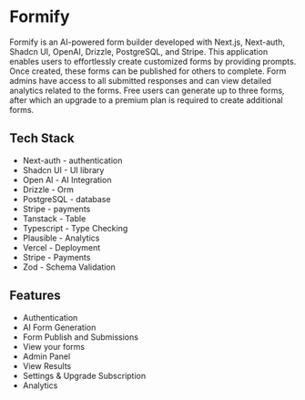 # Formify

Formify is an AI-powered form builder developed with Next.js, Next-auth, Shadcn UI, OpenAI, Drizzle, PostgreSQL, and Stripe. This application enables users to effortlessly create customized forms by providing prompts. Once created, these forms can be published for others to complete. Form admins have access to all submitted responses and can view detailed analytics related to the forms. Free users can generate up to three forms, after which an upgrade to a premium plan is required to create additional forms.

## Tech Stack 

- Next-auth - authentication
- Shadcn UI - UI library 
- Open Al - AI Integration
- Drizzle - Orm
- PostgreSQL - database
- Stripe - payments
- Tanstack - Table
- Typescript - Type Checking
- Plausible - Analytics
- Vercel - Deployment
- Stripe - Payments
- Zod - Schema Validation

## Features

- Authentication 
- AI Form Generation 
- Form Publish and Submissions 
- View your forms 
- Admin Panel 
- View Results 
- Settings & Upgrade Subscription 
- Analytics  





